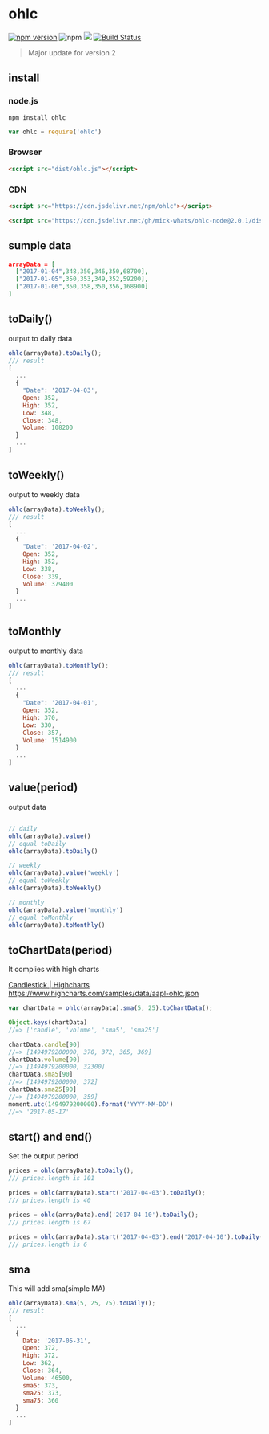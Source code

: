 # ohlc

[![npm version](https://badge.fury.io/js/ohlc.svg)](https://badge.fury.io/js/ohlc)
![npm](https://img.shields.io/npm/dw/ohlc.svg)
[![](https://data.jsdelivr.com/v1/package/npm/ohlc/badge)](https://www.jsdelivr.com/package/npm/ohlc)
[![Build Status](https://travis-ci.org/mick-whats/ohlc-node.svg?branch=master)](https://travis-ci.org/mick-whats/ohlc-node)

> Major update for version 2

## install

### node.js

```shell
npm install ohlc
```

```js
var ohlc = require('ohlc')
```

### Browser

```html
<script src="dist/ohlc.js"></script>
```

### CDN

```html
<script src="https://cdn.jsdelivr.net/npm/ohlc"></script>

<script src="https://cdn.jsdelivr.net/gh/mick-whats/ohlc-node@2.0.1/dist/ohlc.js"></script>
```

## sumple data

```data.json
arrayData = [
  ["2017-01-04",348,350,346,350,68700],
  ["2017-01-05",350,353,349,352,59200],
  ["2017-01-06",350,358,350,356,168900]
]
```

## toDaily()

output to daily data

```js
ohlc(arrayData).toDaily();
/// result 
[
  ...
  {
    "Date": '2017-04-03',
    Open: 352,
    High: 352,
    Low: 348,
    Close: 348,
    Volume: 108200
  }
  ...
]
```

## toWeekly()

output to weekly data
```js
ohlc(arrayData).toWeekly();
/// result 
[
  ...
  {
    "Date": '2017-04-02',
    Open: 352,
    High: 352,
    Low: 338,
    Close: 339,
    Volume: 379400
  }
  ...
]
```

## toMonthly

output to monthly data
```js
ohlc(arrayData).toMonthly();
/// result 
[
  ...
  {
    "Date": '2017-04-01',
    Open: 352,
    High: 370,
    Low: 330,
    Close: 357,
    Volume: 1514900
  }
  ...
]
```

## value(period)
output data

```js

// daily
ohlc(arrayData).value()
// equal toDaily
ohlc(arrayData).toDaily()

// weekly
ohlc(arrayData).value('weekly')
// equal toWeekly
ohlc(arrayData).toWeekly()

// monthly
ohlc(arrayData).value('monthly')
// equal toMonthly
ohlc(arrayData).toMonthly()

```

## toChartData(period)

It complies with high charts

[Candlestick \| Highcharts](https://www.highcharts.com/stock/demo/candlestick)  
[https://www\.highcharts\.com/samples/data/aapl\-ohlc\.json](https://www.highcharts.com/samples/data/aapl-ohlc.json)
```js
var chartData = ohlc(arrayData).sma(5, 25).toChartData();

Object.keys(chartData)
//=> ['candle', 'volume', 'sma5', 'sma25']

chartData.candle[90]
//=> [1494979200000, 370, 372, 365, 369]
chartData.volume[90]
//=> [1494979200000, 32300]
chartData.sma5[90]
//=> [1494979200000, 372]
chartData.sma25[90]
//=> [1494979200000, 359]
moment.utc(1494979200000).format('YYYY-MM-DD')
//=> '2017-05-17'
```

## start() and end()

Set the output period

```js
prices = ohlc(arrayData).toDaily();
/// prices.length is 101

prices = ohlc(arrayData).start('2017-04-03').toDaily();
/// prices.length is 40

prices = ohlc(arrayData).end('2017-04-10').toDaily();
/// prices.length is 67

prices = ohlc(arrayData).start('2017-04-03').end('2017-04-10').toDaily();
/// prices.length is 6
```


## sma

This will add sma(simple MA)

```js
ohlc(arrayData).sma(5, 25, 75).toDaily();
/// result
[
  ...
  {
    Date: '2017-05-31',
    Open: 372,
    High: 372,
    Low: 362,
    Close: 364,
    Volume: 46500,
    sma5: 373,
    sma25: 373,
    sma75: 360
  }
  ...
]
```
